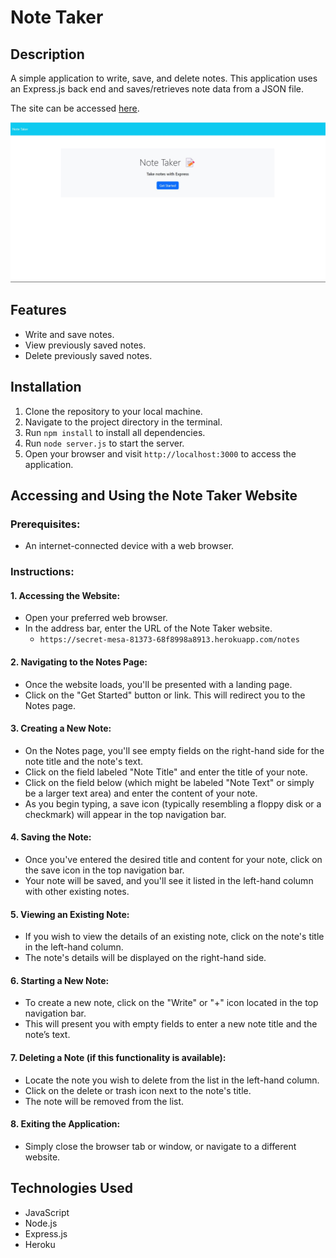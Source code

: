 # Note Taker

## Description
A simple application to write, save, and delete notes. This application uses an Express.js back end and saves/retrieves note data from a JSON file.

The site can be accessed [here](https://secret-mesa-81373-68f8998a8913.herokuapp.com/notest).

![Note-Taker](./public/assets/img/Website-Screenshot.jpg)

## Features

- Write and save notes.
- View previously saved notes.
- Delete previously saved notes.

## Installation

1. Clone the repository to your local machine.
2. Navigate to the project directory in the terminal.
3. Run `npm install` to install all dependencies.
4. Run `node server.js` to start the server.
5. Open your browser and visit `http://localhost:3000` to access the application.

## Accessing and Using the Note Taker Website

### Prerequisites:
- An internet-connected device with a web browser.

### Instructions:

#### 1. Accessing the Website:
- Open your preferred web browser.
- In the address bar, enter the URL of the Note Taker website. 
  - `https://secret-mesa-81373-68f8998a8913.herokuapp.com/notes`

#### 2. Navigating to the Notes Page:
- Once the website loads, you'll be presented with a landing page.
- Click on the "Get Started" button or link. This will redirect you to the Notes page.

#### 3. Creating a New Note:
- On the Notes page, you'll see empty fields on the right-hand side for the note title and the note's text.
- Click on the field labeled "Note Title" and enter the title of your note.
- Click on the field below (which might be labeled "Note Text" or simply be a larger text area) and enter the content of your note.
- As you begin typing, a save icon (typically resembling a floppy disk or a checkmark) will appear in the top navigation bar.

#### 4. Saving the Note:
- Once you've entered the desired title and content for your note, click on the save icon in the top navigation bar.
- Your note will be saved, and you'll see it listed in the left-hand column with other existing notes.

#### 5. Viewing an Existing Note:
- If you wish to view the details of an existing note, click on the note's title in the left-hand column.
- The note's details will be displayed on the right-hand side.

#### 6. Starting a New Note:
- To create a new note, click on the "Write" or "+" icon located in the top navigation bar.
- This will present you with empty fields to enter a new note title and the note’s text.

#### 7. Deleting a Note (if this functionality is available):
- Locate the note you wish to delete from the list in the left-hand column.
- Click on the delete or trash icon next to the note's title.
- The note will be removed from the list.

#### 8. Exiting the Application:
- Simply close the browser tab or window, or navigate to a different website.


## Technologies Used

- JavaScript
- Node.js
- Express.js
- Heroku
